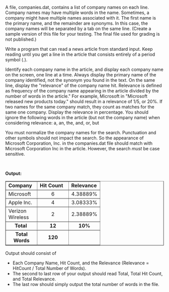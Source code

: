 ﻿<div class="description user_content student-version"><p>A file, companies.dat, contains a list of company names on each line. Company names may have multiple words in the name. Sometimes, a company might have multiple names associated with it. The first name is the primary name, and the remainder are synonyms. In this case, the company names will be separated by a tab on the same line. (Create a sample version of this file for your testing. The final file used for grading is not published.)</p>
<p>Write a program that can read a news article from standard input. Keep reading until you get a line in the article that consists entirely of a period symbol (.).</p>
<p>Identify each company name in the article, and display each company name on the screen, one line at a time. Always display the primary name of the company identified, not the synonym you found in the text. On the same line, display the "relevance" of the company name hit. Relevance is defined as frequency of the company name appearing in the article divided by the number of words in the article." For example, Microsoft in "Microsoft released new products today." should result in a relevance of 1/5, or 20%. If two names for the same company match, they count as matches for the same one company. Display the relevance in percentage. You should ignore the following words in the article (but not the company name) when considering relevance: a, an, the, and, or, but</p>
<p>You must normalize the company names for the search. Punctuation and other symbols should not impact the search. So the appearance of Microsoft Corporation, Inc. in the companies.dat file should match with Microsoft Corporation Inc in the article. However, the search <em>must </em>be case sensitive.</p>
<p> </p>
<p><strong>Output:</strong></p>
<table dir="ltr" border="1" cellspacing="0" cellpadding="0">
<colgroup> <col width="100"> <col width="100"> <col width="100"> </colgroup>
<tbody>
<tr>
<td data-sheets-value='{"1":2,"2":"Company"}'><strong>Company</strong></td>
<td data-sheets-value='{"1":2,"2":"Hit Count"}'><strong>Hit Count</strong></td>
<td data-sheets-value='{"1":2,"2":"Relevance"}'><strong>Relevance</strong></td>
</tr>
<tr>
<td data-sheets-value='{"1":2,"2":"Microsoft "}'>Microsoft</td>
<td style="text-align: center;" data-sheets-value='{"1":3,"3":2}'>6</td>
<td style="text-align: center;" data-sheets-value='{"1":3,"3":0.0138889}' data-sheets-numberformat='[null,3,"0.00000%"]'>4.38889%</td>
</tr>
<tr>
<td data-sheets-value='{"1":2,"2":"Apple Inc."}'>Apple Inc.</td>
<td style="text-align: center;" data-sheets-value='{"1":3,"3":3}'>4</td>
<td style="text-align: center;" data-sheets-value='{"1":3,"3":0.0208333}' data-sheets-numberformat='[null,3,"0.00000%",1]'>3.08333%</td>
</tr>
<tr>
<td data-sheets-value='{"1":2,"2":"Verizon Wireless"}'>Verizon Wireless</td>
<td style="text-align: center;" data-sheets-value='{"1":3,"3":2}'>2</td>
<td style="text-align: center;" data-sheets-value='{"1":3,"3":0.0138889}' data-sheets-numberformat='[null,3,"0.00000%"]'>2.38889%</td>
</tr>
<tr>
<td style="text-align: center;" data-sheets-value='{"1":2,"2":"Accenture"}'><strong>Total </strong></td>
<td style="text-align: center;" data-sheets-value='{"1":3,"3":1}'><strong>12</strong></td>
<td style="text-align: center;" data-sheets-value='{"1":3,"3":0.00694444}' data-sheets-numberformat='[null,3,"0.000000%"]'><strong>10%</strong></td>
</tr>
<tr>
<td style="text-align: center;" data-sheets-value='{"1":2,"2":"Accenture"}'><strong>Total Words</strong></td>
<td style="text-align: center;" data-sheets-value='{"1":3,"3":1}'><strong>120</strong></td>
<td></td>
</tr>
</tbody>
</table>
<p>Output should consist of</p>
<ul>
<li>Each Company Name, Hit Count, and the Relevance (Relevance = HitCount / Total Number of Words).  </li>
<li>The second to last row of your output should read Total, Total Hit Count, and Total Relevance.  </li>
<li>The last row should simply output the total number of words in the file.</li>
</ul></div>